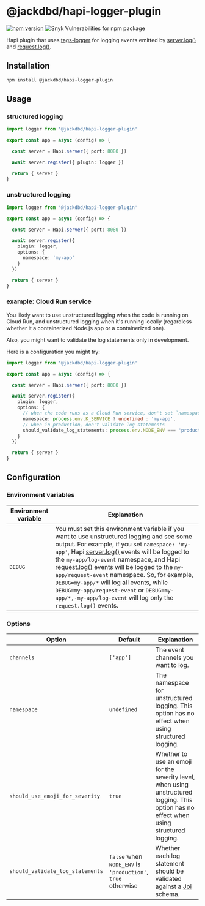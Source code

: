 # @jackdbd/hapi-logger-plugin

[![npm version](https://badge.fury.io/js/@jackdbd%2Fhapi-logger-plugin.svg)](https://badge.fury.io/js/@jackdbd%2Fhapi-logger-plugin)
![Snyk Vulnerabilities for npm package](https://img.shields.io/snyk/vulnerabilities/npm/@jackdbd%2Fhapi-logger-plugin)

Hapi plugin that uses [tags-logger](https://www.npmjs.com/package/@jackdbd/tags-logger) for logging events emitted by [server.log()](https://hapi.dev/tutorials/logging/?lang=en_US#server.log) and [request.log()](https://hapi.dev/tutorials/logging/?lang=en_US#request.log).

<!-- START doctoc generated TOC please keep comment here to allow auto update -->
<!-- DON'T EDIT THIS SECTION, INSTEAD RE-RUN doctoc TO UPDATE -->
</details>

## Installation

```sh
npm install @jackdbd/hapi-logger-plugin
```

## Usage

### structured logging

```ts
import logger from '@jackdbd/hapi-logger-plugin'

export const app = async (config) => {

  const server = Hapi.server({ port: 8080 })

  await server.register({ plugin: logger })

  return { server }
}
```

### unstructured logging

```ts
import logger from '@jackdbd/hapi-logger-plugin'

export const app = async (config) => {

  const server = Hapi.server({ port: 8080 })

  await server.register({
    plugin: logger,
    options: {
      namespace: 'my-app'
    }
  })

  return { server }
}
```

### example: Cloud Run service

You likely want to use unstructured logging when the code is running on Cloud Run, and unstructured logging when it's running locally (regardless whether it a containerized Node.js app or a containerized one).

Also, you might want to validate the log statements only in development.

Here is a configuration you might try:

```ts
import logger from '@jackdbd/hapi-logger-plugin'

export const app = async (config) => {

  const server = Hapi.server({ port: 8080 })

  await server.register({
    plugin: logger,
    options: {
      // when the code runs as a Cloud Run service, don't set `namespace`
      namespace: process.env.K_SERVICE ? undefined : 'my-app',
      // when in production, don't validate log statements
      should_validate_log_statements: process.env.NODE_ENV === 'production' ? false : true
    }
  })

  return { server }
}
```

## Configuration

### Environment variables

| Environment variable | Explanation |
| --- | --- |
| `DEBUG` | You must set this environment variable if you want to use unstructured logging and see some output. For example, if you set `namespace: 'my-app'`, Hapi [server.log()](https://hapi.dev/tutorials/logging/?lang=en_US#server.log) events will be logged to the `my-app/log-event` namespace, and Hapi [request.log()](https://hapi.dev/tutorials/logging/?lang=en_US#request.log) events will be logged to the `my-app/request-event` namespace. So, for example, `DEBUG=my-app/*` will log all events, while `DEBUG=my-app/request-event` or `DEBUG=my-app/*,-my-app/log-event` will log only the `request.log()` events. |

### Options

| Option | Default | Explanation |
| --- | --- | --- |
| `channels` | `['app']` | The event channels you want to log. |
| `namespace` | `undefined` | The namespace for unstructured logging. This option has no effect when using structured logging. |
| `should_use_emoji_for_severity` | `true` | Whether to use an emoji for the severity level, when using unstructured logging. This option has no effect when using structured logging. |
| `should_validate_log_statements` | `false` when `NODE_ENV` is `'production'`, `true` otherwise | Whether each log statement should be validated against a [Joi](https://github.com/sideway/joi) schema. |
